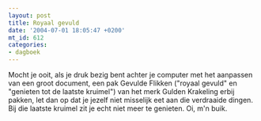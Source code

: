 ```yaml
---
layout: post
title: Royaal gevuld
date: '2004-07-01 18:05:47 +0200'
mt_id: 612
categories:
- dagboek
---
```

Mocht je ooit, als je druk bezig bent achter je computer met het aanpassen van een groot document, een pak Gevulde Flikken ("royaal gevuld" en "genieten tot de laatste kruimel") van het merk Gulden Krakeling erbij pakken, let dan op dat je jezelf niet misselijk eet aan die verdraaide dingen. Bij die laatste kruimel zit je echt niet meer te genieten. Oi, m'n buik.
